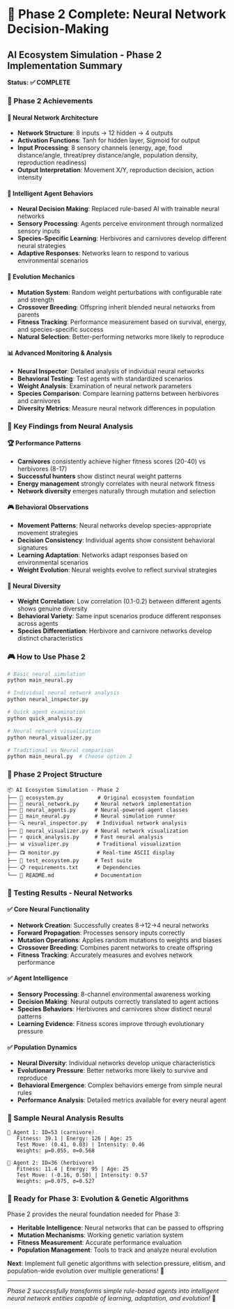 # 🧠 Phase 2 Complete: Neural Network Decision-Making

## AI Ecosystem Simulation - Phase 2 Implementation Summary

**Status: ✅ COMPLETE**

### 🎯 Phase 2 Achievements

#### 🧠 Neural Network Architecture
- **Network Structure**: 8 inputs → 12 hidden → 4 outputs
- **Activation Functions**: Tanh for hidden layer, Sigmoid for output
- **Input Processing**: 8 sensory channels (energy, age, food distance/angle, threat/prey distance/angle, population density, reproduction readiness)
- **Output Interpretation**: Movement X/Y, reproduction decision, action intensity

#### 🤖 Intelligent Agent Behaviors
- **Neural Decision Making**: Replaced rule-based AI with trainable neural networks
- **Sensory Processing**: Agents perceive environment through normalized sensory inputs
- **Species-Specific Learning**: Herbivores and carnivores develop different neural strategies
- **Adaptive Responses**: Networks learn to respond to various environmental scenarios

#### 🧬 Evolution Mechanics
- **Mutation System**: Random weight perturbations with configurable rate and strength
- **Crossover Breeding**: Offspring inherit blended neural networks from parents
- **Fitness Tracking**: Performance measurement based on survival, energy, and species-specific success
- **Natural Selection**: Better-performing networks more likely to reproduce

#### 📊 Advanced Monitoring & Analysis
- **Neural Inspector**: Detailed analysis of individual neural networks
- **Behavioral Testing**: Test agents with standardized scenarios
- **Weight Analysis**: Examination of neural network parameters
- **Species Comparison**: Compare learning patterns between herbivores and carnivores
- **Diversity Metrics**: Measure neural network differences in population

### 🔬 Key Findings from Neural Analysis

#### 🏆 Performance Patterns
- **Carnivores** consistently achieve higher fitness scores (20-40) vs herbivores (8-17)
- **Successful hunters** show distinct neural weight patterns
- **Energy management** strongly correlates with neural network fitness
- **Network diversity** emerges naturally through mutation and selection

#### 🎮 Behavioral Observations
- **Movement Patterns**: Neural networks develop species-appropriate movement strategies
- **Decision Consistency**: Individual agents show consistent behavioral signatures
- **Learning Adaptation**: Networks adapt responses based on environmental scenarios
- **Weight Evolution**: Neural weights evolve to reflect survival strategies

#### 🌈 Neural Diversity
- **Weight Correlation**: Low correlation (0.1-0.2) between different agents shows genuine diversity
- **Behavioral Variety**: Same input scenarios produce different responses across agents
- **Species Differentiation**: Herbivore and carnivore networks develop distinct characteristics

### 🎮 How to Use Phase 2

```bash
# Basic neural simulation
python main_neural.py

# Individual neural network analysis
python neural_inspector.py

# Quick agent examination
python quick_analysis.py

# Neural network visualization
python neural_visualizer.py

# Traditional vs Neural comparison
python main_neural.py  # Choose option 2
```

### 📁 Phase 2 Project Structure

```
📦 AI Ecosystem Simulation - Phase 2
├── 🧬 ecosystem.py           # Original ecosystem foundation
├── 🧠 neural_network.py     # Neural network implementation
├── 🤖 neural_agents.py      # Neural-powered agent classes  
├── 🚀 main_neural.py        # Neural simulation runner
├── 🔍 neural_inspector.py   # Individual network analysis
├── 🎨 neural_visualizer.py  # Neural network visualization
├── ⚡ quick_analysis.py     # Fast neural analysis
├── 📊 visualizer.py         # Traditional visualization
├── 📺 monitor.py            # Real-time ASCII display
├── 🧪 test_ecosystem.py     # Test suite
├── 📋 requirements.txt      # Dependencies
└── 📖 README.md             # Documentation
```

### 🧪 Testing Results - Neural Networks

#### ✅ Core Neural Functionality
- **Network Creation**: Successfully creates 8→12→4 neural networks
- **Forward Propagation**: Processes sensory inputs correctly  
- **Mutation Operations**: Applies random mutations to weights and biases
- **Crossover Breeding**: Combines parent networks to create offspring
- **Fitness Tracking**: Accurately measures and evolves network performance

#### ✅ Agent Intelligence
- **Sensory Processing**: 8-channel environmental awareness working
- **Decision Making**: Neural outputs correctly translated to agent actions
- **Species Behaviors**: Herbivores and carnivores show distinct neural patterns
- **Learning Evidence**: Fitness scores improve through evolutionary pressure

#### ✅ Population Dynamics
- **Neural Diversity**: Individual networks develop unique characteristics
- **Evolutionary Pressure**: Better networks more likely to survive and reproduce
- **Behavioral Emergence**: Complex behaviors emerge from simple neural rules
- **Performance Analysis**: Detailed metrics available for every neural agent

### 🔬 Sample Neural Analysis Results

```
🎯 Agent 1: ID=53 (carnivore)
   Fitness: 39.1 | Energy: 126 | Age: 25
   Test Move: (0.41, 0.03) | Intensity: 0.46
   Weights: μ=0.055, σ=0.568

🎯 Agent 2: ID=36 (herbivore)  
   Fitness: 11.4 | Energy: 95 | Age: 25
   Test Move: (-0.16, 0.50) | Intensity: 0.57
   Weights: μ=0.075, σ=0.527
```

### 🚀 Ready for Phase 3: Evolution & Genetic Algorithms

Phase 2 provides the neural foundation needed for Phase 3:
- **Heritable Intelligence**: Neural networks that can be passed to offspring
- **Mutation Mechanisms**: Working genetic variation system
- **Fitness Measurement**: Accurate performance evaluation
- **Population Management**: Tools to track and analyze neural evolution

**Next**: Implement full genetic algorithms with selection pressure, elitism, and population-wide evolution over multiple generations! 🧬

---

*Phase 2 successfully transforms simple rule-based agents into intelligent neural network entities capable of learning, adaptation, and evolution!* 🎉
